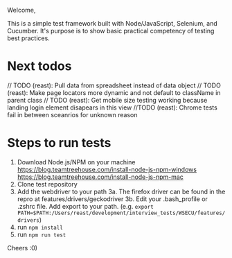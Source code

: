 Welcome,

This is a simple test framework built with Node/JavaScript, Selenium, and Cucumber. It's purpose is to show basic practical competency of testing best practices.

# Next todos

// TODO (reast): Pull data from spreadsheet instead of data object
// TODO (reast): Make page locators more dynamic and not default to className in parent class
// TODO (reast): Get mobile size testing working because landing login element disapears in this view
//TODO (reast): Chrome tests fail in between sceanrios for unknown reason

# Steps to run tests

1. Download Node.js/NPM on your machine
   https://blog.teamtreehouse.com/install-node-js-npm-windows
   https://blog.teamtreehouse.com/install-node-js-npm-mac
2. Clone test repository
3. Add the webdriver to your path
   3a. The firefox driver can be found in the repro at features/drivers/geckodriver
   3b. Edit your .bash_profile or .zshrc file. Add export to your path. (e.g. `export PATH=$PATH:/Users/reast/development/interview_tests/WSECU/features/drivers`)
4. run `npm install`
5. run `npm run test`

Cheers :0)
